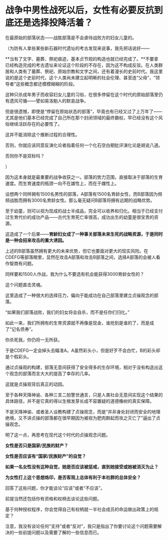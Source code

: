 # 战争中男性战死以后，女性有必要反抗到底还是选择投降活着？

在最原始的部落状态——战胜部落是不会虐待战败方的妇女儿童的。

（为防有人拿些某些新石器时代遗址的考古发现来说事，我先把话说好——

**当有了文字、墓葬、祭祀痕迹，基本贞节观的构造也就已经完成了。**不要拿已经构造完成的考古遗址来论证这个阶段的不存在，因为这不构成反驳。在人类群居和人类有了墓葬、祭祀、原始宗教和文字之间，还有着漫长的史前时代。我这里说的是这个史前时代，这个人类尚未建立起明晰的社会伦理、甚至连“父母”，“领导者”这些概念都还模模糊糊的阶段。

这种只杀成年男子而收容妇女儿童的习俗，在很多停留在这个时代的原始部落里仍有遗风可循——譬如易洛魁人的默哀战争。

但是很遗憾，即使是“停留在原始状态的部落”，毕竟也有已经又过了上万年了——尤其是他们基本已经完成了自己所在那个封闭领域的最终霸权，早已经没有这个风俗继续活跃存在的必要性了。

这并不能消除这个推断过程的合理性。

否则，你就应该同意反演化论者指着任何一个化石空白期批评演化论是胡说八道。

否则你不是双标吗？

）

因为这本身就是最重要的战争收获之一。部落的势力范围，直接取决于部落的生育速度。而生育速度的瓶颈一向不在雄性上，而在于雌性上。

设想两个同样拥有1500名男性的部落，A部落有1500名育龄女性，而B部落因为频频战胜而拥有3000名育龄女性。那么毫无疑问B部落将拥有远期的战略优势。

至于幼童，则可以视为现成的战士半成品，完全可以收养和归化。相当于已经支付过生育代价的成功产品——古代生育死亡率很高，成功出生的幼童是很宝贵的资源。

这造成了一个后果——**育龄妇女成了一种事关部落未来生死的战略资源，于是同时是一种会招来攻击的重大诱因。**

上述的B部落虽然拥有更大的未来优势，但它也要面对更大的现实风险。在CDEFG等部落眼里，显然在攻击A部落和攻击B部落之间，选择A部落的会被人看作智商有问题。

同样要和1500人作战，我为什么不要选有机会能获得3000育龄女性的？

这个问题直击灵魂。

这里造成了一种很大的选择压力，偏向于能成功在自己部落里建立贞操观念的部落。

“如果我们部落战败，我们的妇女将会自杀，而不是任你们归化。”

如此一来，我们所拥有的生育资源就不再像是现金，谁抢到是谁的了，而是成了“记名债券”。

你杀死我，你仍将一无所获。

于是CDEFG一定会掉头去瞄准A。A虽然彩头小，但是好歹不会白忙，B的彩头却是个假彩头。

通过贞操观的构建，部落无意间获得了安全得多的生存环境，相对于没有构造出这个观念的部落而言大大的提高了幸存的几率。

这就是贞操观背后真正的动因。

至于各种天降神谕、各种三言二拍警世通言，只是人类社会无意间实现这个结果的具体路径，并不是它真的得以生根发芽长成不容置疑的道德橡树的真实保障。

不是天降神谕、或者圣人设教构建了贞操观念，而是“并非身处封闭而安全的地理绝境，又不讲贞操的部落都在很早期因为被视为肥肉群起而攻之灭亡了”逼出了贞操观念。

明了这一点，再思考在现代这个时代的贞操观念问题。

**女性是否只是国家/民族的财产？**

**女性是否应该有“国家/民族财产”的自觉？**

**如果一名女性没有这种自觉，她是否应该被惩戒，直到她接受或她被消灭为止？**

**为女性打上这个思想烙印，是否客观上总体有利于本社群的总体安全？**

回答了这些问题，你才能谈论“应该”或者“不应该”。

前提当然还包括你有资格和权柄去谈论这些问题。

基于何种授权程序，你会觉得自己有权柄就一半社会成员的命运做出政策上的规定？

注意，我没有谈论任何“支持”或者“反对”，我只是指出了你要讨论这个问题需要解决的一些前提问题以及需要了解的一些信息而已。



